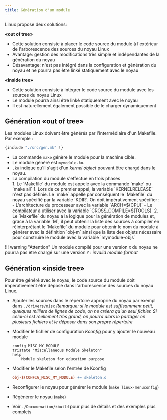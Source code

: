```yaml
---
title: Génération d'un module
---
```


 Linux propose deux solutions:
 
**«out of tree»**

- Cette solution consiste à placer le code source du module à l'extérieur de l'arborescence des sources du noyau Linux
- Avantage: gestion des modifications très simple et indépendantes de la génération du noyau
- Désavantage: n'est pas intégré dans la configuration et génération du noyau et ne pourra pas être linké statiquement avec le noyau

**«inside tree»**

- Cette solution consiste à intégrer le code source du module avec les sources
  du noyau Linux
- Le module pourra ainsi être linké statiquement avec le noyau
- Il est naturellement également possible de le charger dynamiquement

## Génération «out of tree»

Les modules Linux doivent être générés par l'intermédiaire d'un Makefile.
Par exemple :

``` Makefile
{include "./src/gen.mk" !}
```

- La commande `make` génère le module pour la machine cible.
- Le module généré est `mymodule.ko`.
- `.ko` indique qu'il s'agit d'un _kernel object_ pouvant être chargé dans le noyau.
- La compilation du module s'effectue en trois phases
    <div class="md-decimal-list">
    1. Le `Makefile` du module est appelé avec la commande `make` ou `make all`
    1. Lors de ce premier appel, la variable `KERNELRELEASE` n'est pas définie.
       Le `make` appelle par conséquent le `Makefile` du noyau spécifié par
       la variable `KDIR`. On doit impérativement spécifier :
           - L'architecture du processeur avec la variable `ARCH=$(CPU)`
           - Le compilateur à utiliser avec la variable `CROSS_COMPILE=$(TOOLS)`
    2. Le `Makefile` du noyau a la logique pour la génération de modules et,
       grâce à la variable `M`, il peut obtenir la liste des sources à compiler
       en réinterprétant le `Makefile` du module pour obtenir le nom du module
       à générer avec la définition `obj-m` ainsi que la liste des objets
       nécessaire pour construire le module avec la variable `mymodule-objs`
    </div>

!!! warning "Attention"
    Un module compilé pour une version `X` du noyau ne pourra pas être chargé
    sur une version `Y` : _invalid module format_

## Génération «inside tree»

Pour être généré avec le noyau, le code source du module doit
impérativement être déposé dans l'arborescence des sources du noyau
Linux.

- Ajouter les sources dans le répertoire approprié du noyau par exempl dans `./drivers/misc`
  _Remarque:
  si le module est suffisamment petit, quelques milliers de lignes de code,
  on ne créera qu'un seul fichier. Si celui-ci est réellement très grand, on pourra
  alors le partager en plusieurs fichiers et le déposer dans son propre répertoire_

- Modifier le fichier de configuration _Kconfig_ pour y ajouter le
  nouveau module 
  ``` text
  config MISC_MY_MODULE
  tristate "Miscellaneous Module Skeleton"
  help
      Module skeleton for education purpose
  ```
- Modifier le Makefile selon l'entrée de Kconfig
  ```Makefile
  obj-$(CONFIG_MISC_MY_MODULE) += skeleton.o
  ```
- Reconfigurer le noyau pour générer le module (`make linux-menuconfig`)
- Régénérer le noyau (`make`)
- Voir `./Documenation/kbuild` pour plus de détails et des exemples plus complets